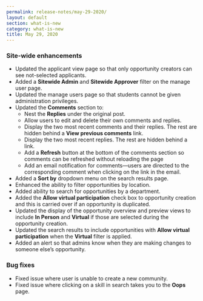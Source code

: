 ```yaml
---
permalink: release-notes/may-29-2020/
layout: default
section: what-is-new
category: what-is-new
title: May 29, 2020
---
```


### Site-wide enhancements

- Updated the applicant view page so that only opportunity creators can see not-selected applicants.
- Added a **Sitewide Admin** and **Sitewide Approver** filter on the manage user page.
- Updated the manage users page so that students cannot be given administration privileges.
- Updated the **Comments** section to:
  - Nest the **Replies** under the original post.
  - Allow users to edit and delete their own comments and replies.
  - Display the two most recent comments and their replies. The rest are hidden behind a **View previous comments** link.
  - Display the two most recent replies. The rest are hidden behind a link.
  - Add a **Refresh** button at the bottom of the comments section so comments can be refreshed without reloading the page
  - Add an email notification for comments—users are directed to the corresponding comment when clicking on the link in the email.
- Added a **Sort by** dropdown menu on the search results page.
- Enhanced the ability to filter opportunities by location.
- Added ability to search for opportunities by a department.
- Added the **Allow virtual participation** check box to opportunity creation and this is carried over if an opportunity is duplicated.
- Updated the display of the opportunity overview and preview views to include **In Person** and **Virtual** if those are selected during the opportunity creation.
- Updated the search results to include opportunities with **Allow virtual participation** when the **Virtual** filter is applied.
- Added an alert so that admins know when they are making changes to someone else’s opportunity.

### Bug fixes

- Fixed issue where user is unable to create a new community.
- Fixed issue where clicking on a skill in search takes you to the **Oops** page.
